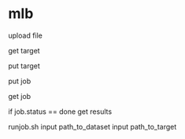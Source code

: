 # mlb


upload file

get target

put target

put job

get job

if job.status == done
    get results





runjob.sh
  input path_to_dataset
  input path_to_target
